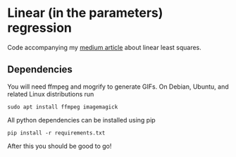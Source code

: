 # Linear (in the parameters) regression

Code accompanying my [medium article](https://towardsdatascience.com/least-squares-6ee18abfea24?source=friends_link&sk=c6bc31059c6df3eebc583c8b0e0dd30a) about linear least squares.

## Dependencies
You will need ffmpeg and mogrify to generate GIFs. On Debian, Ubuntu, and related Linux distributions run
```
sudo apt install ffmpeg imagemagick
```

All python dependencies can be installed using pip
```
pip install -r requirements.txt
```

After this you should be good to go!
